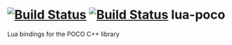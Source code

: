 [![Build Status](https://travis-ci.com/ma-bo/lua-poco.svg?branch=master)](https://travis-ci.com/ma-bo/lua-poco)
[![Build Status](https://ci.appveyor.com/api/projects/status/github/ma-bo/lua-poco?branch=master&svg=true)](https://ci.appveyor.com/project/ma-bo/lua-poco/history)
lua-poco
========

Lua bindings for the POCO C++ library
